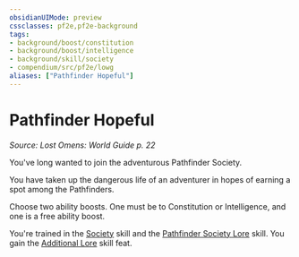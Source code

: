 ```yaml
---
obsidianUIMode: preview
cssclasses: pf2e,pf2e-background
tags:
- background/boost/constitution
- background/boost/intelligence
- background/skill/society
- compendium/src/pf2e/lowg
aliases: ["Pathfinder Hopeful"]
---
```

# Pathfinder Hopeful
*Source: Lost Omens: World Guide p. 22*  

You've long wanted to join the adventurous Pathfinder Society.

You have taken up the dangerous life of an adventurer in hopes of earning a spot among the Pathfinders.

Choose two ability boosts. One must be to Constitution or Intelligence, and one is a free ability boost.

You're trained in the [Society](compendium/skills.md#Society) skill and the [Pathfinder Society Lore](compendium/skills.md#Lore) skill. You gain the [Additional Lore](compendium/feats/additional-lore.md) skill feat.